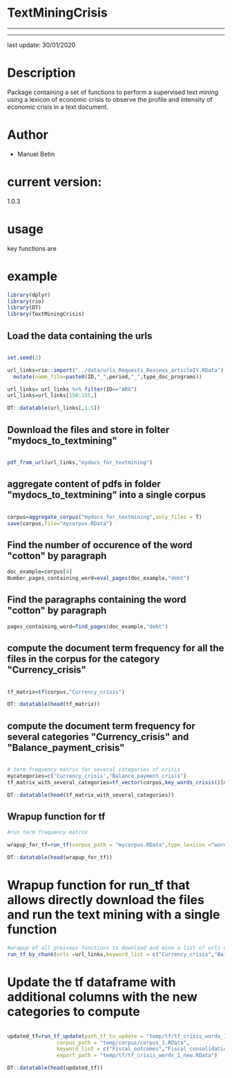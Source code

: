 # TextMiningCrisis 

***
***

last update: 30/01/2020

# Description

Package containing a set of functions to perform a supervised text mining using a lexicon of economic crisis to observe the profile and intensity of economic crisis in a text document.

# Author

- Manuel Betin

# current version:

 1.0.3
 
 # usage
 
key functions are
 
 # example

```r 
library(dplyr)
library(rio)
library(DT)
library(TextMiningCrisis)
```

## Load the data containing the urls

```r

set.seed(2)

url_links=rio::import("../data/urls_Requests_Reviews_articleIV.RData") %>%
  mutate(name_file=paste0(ID,"_",period,"_",type_doc_programs))

url_links= url_links %>% filter(ID=="ARG")
url_links=url_links[150:155,]

DT::datatable(url_links[,1:5])
```


## Download the files and store in folter "mydocs_to_textmining"

```r

pdf_from_url(url_links,"mydocs_for_textmining")

```


## aggregate content of pdfs in folder "mydocs_to_textmining" into a single corpus 

```r

corpus=aggregate_corpus("mydocs_for_textmining",only_files = T)
save(corpus,file="mycorpus.RData")
```

## Find the number of occurence of the word "cotton" by paragraph 

```r
doc_example=corpus[4]
Number_pages_containing_word=eval_pages(doc_example,"debt")

```

## Find the paragraphs containing the word "cotton" by paragraph

```r
pages_containing_word=find_pages(doc_example,"debt")

```

## compute the document term frequency for all the files in the corpus for the category "Currency_crisis"

```r

tf_matrix=tf(corpus,"Currency_crisis")

DT::datatable(head(tf_matrix))
```


## compute the document term frequency for several categories "Currency_crisis" and "Balance_payment_crisis"

```r

# term frequency matrix for several categories of crisis
mycategories=c('Currency_crisis',"Balance_payment_crisis")
tf_matrix_with_several_categories=tf_vector(corpus,key_words_crisis()[mycategories])

DT::datatable(head(tf_matrix_with_several_categories))
```

## Wrapup function for tf

```r
#run term frequency matrix

wrapup_for_tf=run_tf(corpus_path = "mycorpus.RData",type_lexicon ="words",keyword_list = c("Currency_crisis","Balance_payment_crisis"),parrallel = F)

DT::datatable(head(wrapup_for_tf))
```

# Wrapup function for run_tf that allows directly download the files and run the text mining with a single function

```r
#wrapup of all preivous functions to download and mine a list of urls directing to the pdfs of interests
run_tf_by_chunk(urls =url_links,keyword_list = c("Currency_crisis","Balance_payment_crisis"))

```

# Update the tf dataframe with additional columns with the new categories to compute

```r

updated_tf=run_tf_update(path_tf_to_update = "temp/tf/tf_crisis_words_1.RData",
                corpus_path = "temp/corpus/corpus_1.RData",
                keyword_list = c("Fiscal_outcomes","Fiscal_consolidation"),
                export_path = "temp/tf/tf_crisis_words_1_new.RData")

DT::datatable(head(updated_tf))
```



